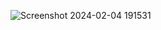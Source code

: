 ![Screenshot 2024-02-04 191531](https://github.com/Atharva-Gawade1811/PRODIGY_AD_Task-02/assets/158786933/0b22d57c-0ccb-4376-89d2-1c58f40e7d82)
